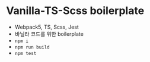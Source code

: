 # Vanilla-TS-Scss boilerplate

- Webpack5, TS, Scss, Jest
- 바닐라 코드를 위한 boilerplate
- `npm i`
- `npm run build`
- `npm test`
